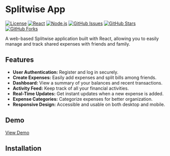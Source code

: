 
<link
  rel="stylesheet"
  href="https://cdnjs.cloudflare.com/ajax/libs/font-awesome/6.0.0-beta3/css/all.min.css"
  integrity="sha384-XjzH4O5kz5W5O5B7gFknCAy2z8k5LcC5l2t/ucl5v5tbo0pZrHjp5Kt45D5UIFef" 
  crossorigin="anonymous">

# Splitwise App

[![License](https://img.shields.io/badge/license-MIT-blue.svg)](https://github.com/your-username/splitwise-app/blob/main/LICENSE)
[![React](https://img.shields.io/badge/built%20with-React-blue.svg)](https://reactjs.org/)
[![Node.js](https://img.shields.io/badge/built%20with-Node.js-green.svg)](https://nodejs.org/)
[![GitHub Issues](https://img.shields.io/github/issues/your-username/splitwise-app.svg)](https://github.com/your-username/splitwise-app/issues)
[![GitHub Stars](https://img.shields.io/github/stars/your-username/splitwise-app.svg)](https://github.com/your-username/splitwise-app/stargazers)
[![GitHub Forks](https://img.shields.io/github/forks/your-username/splitwise-app.svg)](https://github.com/your-username/splitwise-app/network)

A web-based Splitwise application built with React, allowing you to easily manage and track shared expenses with friends and family.

## Features

- <i class="fas fa-check"></i> **User Authentication:** Register and log in securely.
- <i class="fas fa-dollar-sign"></i> **Create Expenses:** Easily add expenses and split bills among friends.
- <i class="fas fa-chart-pie"></i> **Dashboard:** View a summary of your balances and recent transactions.
- <i class="fas fa-list"></i> **Activity Feed:** Keep track of all your financial activities.
- <i class="fas fa-sync"></i> **Real-Time Updates:** Get instant updates when a new expense is added.
- <i class="fas fa-tags"></i> **Expense Categories:** Categorize expenses for better organization.
- <i class="fas fa-mobile-alt"></i> **Responsive Design:** Accessible and usable on both desktop and mobile.




## Demo

[View Demo](https://splitease.netlify.app/)

## Installation


